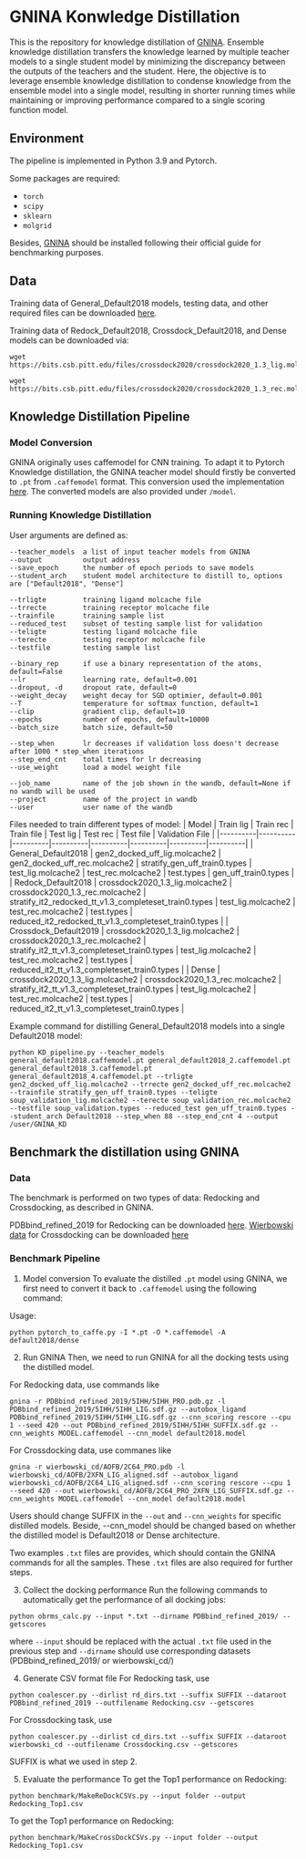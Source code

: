 # GNINA Konwledge Distillation

This is the repository for knowledge distillation of [GNINA](https://jcheminf.biomedcentral.com/articles/10.1186/s13321-021-00522-2). Ensemble knowledge distillation transfers the knowledge learned by multiple teacher models to a single student model by minimizing the discrepancy between the outputs of the teachers and the student. Here, the objective is to leverage ensemble knowledge distillation to condense knowledge from the ensemble model into a single model, resulting in shorter running times while maintaining or improving performance compared to a single scoring function model.

## Environment 
The pipeline is implemented in Python 3.9 and Pytorch. 

Some packages are required:
* `torch`
* `scipy`
* `sklearn`
* `molgrid`

Besides, [GNINA](https://github.com/gnina/gnina) should be installed following their official guide for benchmarking purposes.

## Data
Training data of General_Default2018 models, testing data, and other required files  can be downloaded [here](https://drive.google.com/file/d/1aufWjRDSoVafTTK7mMUh2FfOqpyDEahN/view?usp=drive_link).

Training data of Redock_Default2018, Crossdock_Default2018, and Dense models can be downloaded via:
```
wget https://bits.csb.pitt.edu/files/crossdock2020/crossdock2020_1.3_lig.molcache2

wget https://bits.csb.pitt.edu/files/crossdock2020/crossdock2020_1.3_rec.molcache2
```

## Knowledge Distillation Pipeline
### Model Conversion
GNINA originally uses caffemodel for CNN training. To adapt it to Pytorch Knowledge distillation, the GNINA teacher model should firstly be converted to `.pt` from `.caffemodel` format. This conversion used the implementation [here](https://github.com/vadimkantorov/caffemodel2pytorch). The converted models are also provided under `/model`.

### Running Knowledge Distillation
User arguments are defined as:
```
--teacher_models  a list of input teacher models from GNINA
--output          output address
--save_epoch      the number of epoch periods to save models
--student_arch    student model architecture to distill to, options are ["Default2018", "Dense"]

--trligte         training ligand molcache file
--trrecte         training receptor molcache file
--trainfile       training sample list
--reduced_test    subset of testing sample list for validation
--teligte         testing ligand molcache file
--terecte         testing receptor molcache file
--testfile        testing sample list

--binary_rep      if use a binary representation of the atoms, default=False
--lr              learning rate, default=0.001
--dropout, -d     dropout rate, default=0
--weight_decay    weight decay for SGD optimier, default=0.001
--T               temperature for softmax function, default=1
--clip            gradient clip, default=10
--epochs          number of epochs, default=10000
--batch_size      batch size, default=50

--step_when       lr decreases if validation loss doesn't decrease after 1000 * step_when iterations
--step_end_cnt    total times for lr decreasing
--use_weight      load a model weight file

--job_name        name of the job shown in the wandb, default=None if no wandb will be used
--project         name of the project in wandb
--user            user name of the wandb
```

Files needed to train different types of model:
| Model | Train lig | Train rec | Train file | Test lig | Test rec | Test file | Validation File | 
|----------|----------|----------|----------|----------|----------|----------|----------|
| General_Default2018 | gen2_docked_uff_lig.molcache2 | gen2_docked_uff_rec.molcache2 | stratify_gen_uff_train0.types | test_lig.molcache2 | test_rec.molcache2 | test.types | gen_uff_train0.types | 
| Redock_Default2018 | crossdock2020_1.3_lig.molcache2 | crossdock2020_1.3_rec.molcache2 | stratify_it2_redocked_tt_v1.3_completeset_train0.types | test_lig.molcache2 | test_rec.molcache2 | test.types | reduced_it2_redocked_tt_v1.3_completeset_train0.types |
| Crossdock_Default2019 | crossdock2020_1.3_lig.molcache2 | crossdock2020_1.3_rec.molcache2 | stratify_it2_tt_v1.3_completeset_train0.types | test_lig.molcache2 | test_rec.molcache2 | test.types | reduced_it2_tt_v1.3_completeset_train0.types |
| Dense | crossdock2020_1.3_lig.molcache2 | crossdock2020_1.3_rec.molcache2 | stratify_it2_tt_v1.3_completeset_train0.types | test_lig.molcache2 | test_rec.molcache2 | test.types | reduced_it2_tt_v1.3_completeset_train0.types |

Example command for distilling General_Default2018 models into a single Default2018 model:

```
python KD_pipeline.py --teacher_models general_default2018.caffemodel.pt general_default2018_2.caffemodel.pt general_default2018_3.caffemodel.pt general_default2018_4.caffemodel.pt --trligte gen2_docked_uff_lig.molcache2 --trrecte gen2_docked_uff_rec.molcache2 --trainfile stratify_gen_uff_train0.types --teligte soup_validation_lig.molcache2 --terecte soup_validation_rec.molcache2 --testfile soup_validation.types --reduced_test gen_uff_train0.types --student_arch Default2018 --step_when 88 --step_end_cnt 4 --output /user/GNINA_KD
```

## Benchmark the distillation using GNINA
### Data
The benchmark is performed on two types of data: Redocking and Crossdocking, as described in GNINA.

PDBbind_refined_2019 for Redocking can be downloaded [here](http://www.pdbbind.org.cn/).
[Wierbowski data](https://www.ncbi.nlm.nih.gov/pmc/articles/PMC6933848/) for Crossdocking can be downloaded [here]()

### Benchmark Pipeline
1. Model conversion
To evaluate the distilled `.pt` model using GNINA, we first need to convert it back to `.caffemodel` using the following command:

Usage:
```
python pytorch_to_caffe.py -I *.pt -O *.caffemodel -A default2018/dense
```

2. Run GNINA
Then, we need to run GNINA for all the docking tests using the distilled model.

For Redocking data, use commands like
```
gnina -r PDBbind_refined_2019/5IHH/5IHH_PRO.pdb.gz -l PDBbind_refined_2019/5IHH/5IHH_LIG.sdf.gz --autobox_ligand PDBbind_refined_2019/5IHH/5IHH_LIG.sdf.gz --cnn_scoring rescore --cpu 1 --seed 420 --out PDBbind_refined_2019/5IHH/5IHH_SUFFIX.sdf.gz --cnn_weights MODEL.caffemodel --cnn_model default2018.model
```

For Crossdocking data, use commanes like
```
gnina -r wierbowski_cd/AOFB/2C64_PRO.pdb -l wierbowski_cd/AOFB/2XFN_LIG_aligned.sdf --autobox_ligand wierbowski_cd/AOFB/2C64_LIG_aligned.sdf --cnn_scoring rescore --cpu 1 --seed 420 --out wierbowski_cd/AOFB/2C64_PRO_2XFN_LIG_SUFFIX.sdf.gz --cnn_weights MODEL.caffemodel --cnn_model default2018.model
```

Users should change SUFFIX in the `--out` and `--cnn_weights` for specific distilled models. Beside, --cnn_model should be changed based on whether the distilled model is Default2018 or Dense architecture.

Two examples `.txt` files are provides, which should contain the GNINA commands for all the samples. These `.txt` files are also required for further steps.

3. Collect the docking performance
Run the following commands to automatically get the performance of all docking jobs:

```
python obrms_calc.py --input *.txt --dirname PDBbind_refined_2019/ --getscores
```

where `--input` should be replaced with the actual `.txt` file used in the previous step and `--dirname` should use corresponding datasets (PDBbind_refined_2019/ or wierbowski_cd/)

4. Generate CSV format file
For Redocking task, use
```
python coalescer.py --dirlist rd_dirs.txt --suffix SUFFIX --dataroot PDBbind_refined_2019 --outfilename Redocking.csv --getscores
```

For Crossdocking task, use
```
python coalescer.py --dirlist cd_dirs.txt --suffix SUFFIX --dataroot wierbowski_cd --outfilename Crossdocking.csv --getscores
```

SUFFIX is what we used in step 2.

5. Evaluate the performance
To get the Top1 performance on Redocking:
```
python benchmark/MakeReDockCSVs.py --input folder --output Redocking_Top1.csv
```

To get the Top1 performance on Redocking:
```
python benchmark/MakeCrossDockCSVs.py --input folder --output Redocking_Top1.csv
```

